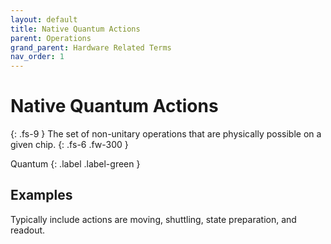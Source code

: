 ```yaml
---
layout: default
title: Native Quantum Actions
parent: Operations
grand_parent: Hardware Related Terms
nav_order: 1
---
```


# Native Quantum Actions
{: .fs-9 }
The set of non-unitary operations that are physically possible on a given chip. 
{: .fs-6 .fw-300 }

Quantum
{: .label .label-green }

<!-- ## Full Definition

tbd. -->

## Examples

Typically include actions are moving, shuttling, state preparation, and readout.

<!-- ## Synonyms

- -->

<!-- ## Related Terms
-  -->

<!--## Sources
1.  -->
